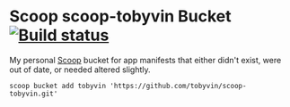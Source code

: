 # Scoop scoop-tobyvin Bucket [![Build status](https://ci.appveyor.com/api/projects/status/93bx32nirf5i74qy/branch/master?svg=true)](https://ci.appveyor.com/project/tobyvin/scoop-tobyvin/branch/master)

My personal [Scoop](https://github.com/lukesampson/scoop) bucket for app manifests that either didn't exist, were out of date, or needed altered slightly.

`scoop bucket add tobyvin 'https://github.com/tobyvin/scoop-tobyvin.git'`
